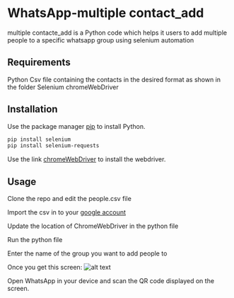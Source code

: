 # WhatsApp-multiple contact_add

multiple contacte_add is a Python code which helps it users to add multiple people to a specific whatsapp group using selenium automation

## Requirements

Python
Csv file containing the contacts in the desired format as shown in the folder
Selenium
chromeWebDriver

## Installation

Use the package manager [pip](https://pip.pypa.io/en/stable/) to install Python.

```bash
pip install selenium
pip install selenium-requests
```

Use the link [chromeWebDriver](https://chromedriver.chromium.org/downloads) to install the webdriver.

## Usage

Clone the repo and edit the people.csv file 

Import the csv in to your [google account](https://contacts.google.com/)

Update the location of ChromeWebDriver in the python file

Run the python file 

Enter the name of the group you want to add people to

Once you get this screen:
![alt text](https://static.toiimg.com/photo/msid-84206316,width-800,resizemode-4,imgsize-53983/84206316.jpg)

Open WhatsApp in your device and scan the QR code displayed on the screen.
